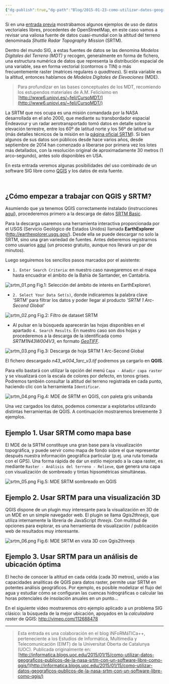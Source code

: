 ```yaml
---
{"dg-publish":true,"dg-path":"Blog/2015-01-23-como-utilizar-datos-geograficos-publicos-de-la-nasa-srtm-con-un-software-libre-como-qgis/Cómo utilizar datos geográficos públicos de la NASA (SRTM) con un software libre como QGIS.md","permalink":"/blog/2015-01-23-como-utilizar-datos-geograficos-publicos-de-la-nasa-srtm-con-un-software-libre-como-qgis/como-utilizar-datos-geograficos-publicos-de-la-nasa-srtm-con-un-software-libre-como-qgis/","title":"Cómo utilizar datos geográficos públicos de la NASA (SRTM) con un software libre como QGIS","tags":["qgis"]}
---
```



Si en una [entrada previa](https://victorvelarde.wordpress.com/2014/12/18/como-utilizar-datos-geograficos-publicos-de-openstreetmap-con-un-software-libre-como-qgis/) mostrábamos algunos ejemplos de uso de datos vectoriales libres, procedentes de OpenStreetMap, en este caso vamos a revisar una valiosa fuente de datos cuasi-mundial con la altitud del terreno denominada _Shuttle Radar Topography Mission_ (SRTM).

Dentro del mundo SIG, a estas fuentes de datos se las denomina _Modelos Digitales del Terreno (MDT)_ y recogen, generalmente en forma de fichero, una estructura numérica de datos que representa la distribución espacial de una variable, sea en forma vectorial (contornos o TIN) o más frecuentemente raster (matrices regulares o _quadtrees_). Si esta variable es la altitud, entonces hablamos de _Modelos Digitales de Elevaciones_ (MDE).

> Para profundizar en las bases conceptuales de los MDT, recomiendo los estupendos materiales de A.M. Felicísimo en [http://www6.uniovi.es/~feli/CursoMDT/](http://www6.uniovi.es/~feli/CursoMDT/)

La SRTM que nos ocupa es una misión comandada por la NASA desarrollada en el año 2000, que mediante su transbordador espacial Endeavour y un radar aerotransportado tomó datos en detalle sobre la elevación terrestre, entre los 60º de latitud norte y los 56º de latitud sur (más detalles técnicos de la misión en la [página oficial SRTM](http://www2.jpl.nasa.gov/srtm/mission.htm)). Si bien algunos de sus datos son públicos desde hace varios años, desde septiembre de 2014 han comenzado a liberarse por primera vez los lotes más detallados, con la resolución original de aproximadamente 30 metros (1 arco-segundo), antes solo disponibles en USA.

En esta entrada veremos algunas posibilidades del uso combinado de un software SIG libre como [QGIS](http://www.qgis.org/) y los datos de esta fuente.

 
## ¿Cómo empezar a trabajar con QGIS y SRTM?
Asumiendo que ya tenemos QGIS correctamente instalado (instrucciones [aquí](http://www.qgis.org/es/site/forusers/download.html)), procederemos primero a la descarga de datos [SRTM Basic](https://lta.cr.usgs.gov/SRTMBasic).

Para la descarga usaremos una herramienta interactiva proporcionada por el USGS (Servicio Geológico de Estados Unidos) llamada **EarthExplorer** (http://earthexplorer.usgs.gov/). Desde ella se puede descargar no solo la SRTM, sino una gran variedad de fuentes. Antes deberemos registrarnos como usuarios [aquí](https://earthexplorer.usgs.gov/register/) (un proceso gratuito, aunque nos llevará un par de minutos).

Luego seguiremos los sencillos pasos marcados por el asistente:

- `1. Enter Search Criteria`: en nuestro caso navegaremos en el mapa hasta encuadrar el ámbito de la Bahía de Santander, en Cantabria.

![srtm_01.png](/img/user/Me/Blog/2015-01-23-como-utilizar-datos-geograficos-publicos-de-la-nasa-srtm-con-un-software-libre-como-qgis/media/srtm_01.png)
Fig.1: Selección del ámbito de interés en EarthExplorer\

- `2. Select Your Data Set(s)`, donde indicaremos la palabra clave 'SRTM' para filtrar los datos y poder llegar al producto _'SRTM 1 Arc-Second Global'_

![srtm_02.png](/img/user/Me/Blog/2015-01-23-como-utilizar-datos-geograficos-publicos-de-la-nasa-srtm-con-un-software-libre-como-qgis/media/srtm_02.png)
Fig.2: Filtro de dataset SRTM


- Al pulsar en la búsqueda aparecerán las hojas disponibles en el apartado `4. Search Results`. En nuestro caso son dos hojas y procederemos a la descarga de la identificada como _SRTM1N43W004V3_, en formato [_GeoTIFF_](http://es.wikipedia.org/wiki/GeoTIFF).

![srtm_03.png](/img/user/Me/Blog/2015-01-23-como-utilizar-datos-geograficos-publicos-de-la-nasa-srtm-con-un-software-libre-como-qgis/media/srtm_03.png)
Fig.3: Descarga de hoja SRTM 1 Arc-Second Global

El fichero descargado _n43\_w004\_1arc\_v3.tif_ podremos ya cargarlo en **QGIS**.

Para ello bastará con utilizar la opción del menú `Capa - Añadir capa raster` y se visualizará con la escala de colores por defecto, en tonos grises. Podremos también consultar la altitud del terreno registrada en cada punto, haciendo clic con la herramienta `Identificar`.

![srtm_04.png](/img/user/Me/Blog/2015-01-23-como-utilizar-datos-geograficos-publicos-de-la-nasa-srtm-con-un-software-libre-como-qgis/media/srtm_04.png)
Fig.4: MDE de SRTM en QGIS, con paleta gris unibanda

Una vez cargados los datos, podemos comenzar a explotarlos utilizando distintas herramientas de QGIS. A continuación mostraremos brevemente 3 ejemplos.


## Ejemplo 1. Usar SRTM como mapa base
El MDE de la SRTM constituye una gran base para la visualización topográfica, y puede servir como mapa de fondo sobre el que representar después nuestra información geográfica particular (p.ej. una ruta tomada con el GPS). Una forma rápida de dar un estilo mejorado a la capa raster, es mediante `Raster - Análisis del terreno - Relieve`, que genera una capa con visualización de sombreado y tintas hipsométricas simultáneas.

![srtm_05.png](/img/user/Me/Blog/2015-01-23-como-utilizar-datos-geograficos-publicos-de-la-nasa-srtm-con-un-software-libre-como-qgis/media/srtm_05.png)
Fig.5: MDE SRTM sombreado en QGIS
 

## Ejemplo 2. Usar SRTM para una visualización 3D
QGIS dispone de un plugin muy interesante para la visualización en 3D de un MDE en un simple navegador web. El plugin se llama _Qgis2threejs_, que utiliza internamente la librería de JavaScript _threejs_. Con multitud de opciones para explorar, es una herramienta de visualización / publicación web de resultados muy interesante.

![srtm_06.png](/img/user/Me/Blog/2015-01-23-como-utilizar-datos-geograficos-publicos-de-la-nasa-srtm-con-un-software-libre-como-qgis/media/srtm_06.png)
Fig.6: MDE SRTM en vista 3D con Qgis2threejs

## Ejemplo 3. Usar SRTM para un análisis de ubicación óptima
El hecho de conocer la altitud en cada celda (cada 30 metros), unido a las capacidades analíticas de QGIS para datos raster, permite usar SRTM en potentes análisis geográficos. Por ejemplo, es posible modelizar el flujo del agua y estudiar cómo se configuran las cuencas hidrográficas o calcular las horas potenciales de insolación anuales en un punto...

En el siguiente vídeo mostraremos otro ejemplo aplicado a un problema SIG clásico: la búsqueda de la mejor ubicación, apoyados en la _calculadora raster_ de QGIS:
http://vimeo.com/112688478

---

> Esta entrada es una colaboración en el blog iNFoRMáTICa++, perteneciente a los Estudios de Informática, Multimedia y Telecomunicación (EIMT) de la Universitat Oberta de Catalunya (UOC). Publicada originalmente en: [http://informatica.blogs.uoc.edu/2015/01/15/como-utilizar-datos-geograficos-publicos-de-la-nasa-srtm-con-un-software-libre-como-qgis/](http://informatica.blogs.uoc.edu/2015/01/15/como-utilizar-datos-geograficos-publicos-de-la-nasa-srtm-con-un-software-libre-como-qgis/)
